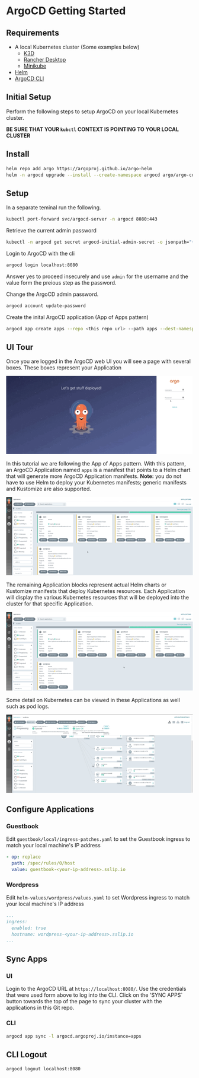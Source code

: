 # ArgoCD Getting Started

## Requirements
* A local Kubernetes cluster (Some examples below)
  * [K3D](https://k3d.io/v5.2.2/)
  * [Rancher Desktop](https://rancherdesktop.io/)
  * [Minikube](https://minikube.sigs.k8s.io/docs/start/)
* [Helm](https://helm.sh/docs/intro/install/)
* [ArgoCD CLI](https://argo-cd.readthedocs.io/en/stable/cli_installation/)

## Initial Setup
Perform the following steps to setup ArgoCD on your local Kubernetes cluster.

**BE SURE THAT YOUR `kubctl` CONTEXT IS POINTING TO YOUR LOCAL CLUSTER**

## Install

```sh
helm repo add argo https://argoproj.github.io/argo-helm
helm -n argocd upgrade --install --create-namespace argocd argo/argo-cd -f argocd/helm/values.yaml --wait
```

## Setup
In a separate teminal run the following.
```sh
kubectl port-forward svc/argocd-server -n argocd 8080:443
```

Retrieve the current admin password
```sh
kubectl -n argocd get secret argocd-initial-admin-secret -o jsonpath="{.data.password}" | base64 -d; echo
```

Login to ArgoCD with the cli
```sh
argocd login localhost:8080
```
Answer yes to proceed insecurely and use `admin` for the username and the value form the preious step as the password.

Change the ArgoCD admin password.
```sh
argocd account update-password
```

Create the inital ArgoCD application (App of Apps pattern)
```sh
argocd app create apps --repo <this repo url> --path apps --dest-namespace argocd --dest-server https://kubernetes.default.svc  --sync-policy automated
```

## UI Tour
Once you are logged in the ArgoCD web UI you will see a page with several boxes. These boxes represent your Application

![ArgoCD Login](imgs/login.gif)

In this tutorial we are following the App of Apps pattern. With this pattern, an ArgoCD Application named `apps` is a manifest that points to a Helm chart that will generate more ArgoCD Application manifests.
**Note:** you do not have to use Helm to deploy your Kubernetes manifests; generic manifests and Kustomize are also supported.

![ArgoCD App of Apps](imgs/app-of-apps.gif)

The remaining Application blocks represent actual Helm charts or Kustomize manifests that deploy Kubernetes resources. Each Application will display the various Kubernetes resources that will be deployed into the cluster for that specific Application.

![ArgoCD Apps](imgs/app.gif)

Some detail on Kubernetes can be viewed in these Applications as well such as pod logs.

![ArgoCD Pod Logs](imgs/pod-logs.gif)

## Configure Applications
### Guestbook
Edit `guestbook/local/ingress-patches.yaml` to set the Guestbook ingress to match your local machine's IP address
```yaml
- op: replace
  path: /spec/rules/0/host
  value: guestbook-<your-ip-address>.sslip.io
```
### Wordpress
Edit `helm-values/wordpress/values.yaml` to set Wordpress ingress to match your local machine's IP address
```yaml
...
ingress:
  enabled: true
  hostname: wordpress-<your-ip-address>.sslip.io
...
```

## Sync Apps
### UI
Login to the ArgoCD URL at `https://localhost:8080/`. Use the credentials that were used form above to log into the CLI. Click on the 'SYNC APPS` button towards the top of the page to sync your cluster with the applications in this Git repo.
### CLI
```sh
argocd app sync -l argocd.argoproj.io/instance=apps
```

## CLI Logout
```sh
argocd logout localhost:8080
```